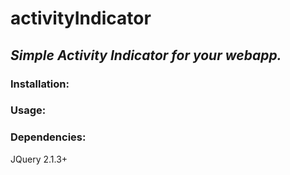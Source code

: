# activityIndicator
## _Simple Activity Indicator for your webapp._

### Installation:

### Usage:

### Dependencies:
  JQuery 2.1.3+
